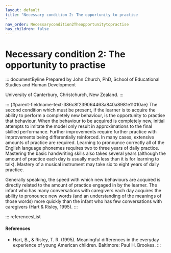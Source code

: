 ```yaml
---
layout: default
title: "Necessary condition 2: The opportunity to practise 
"
nav_order: Necessarycondition2Theopportunitytopractise
has_children: false
---
```

# Necessary condition 2: The opportunity to practise 


::: documentByline
Prepared by John Church, PhD, School of Educational Studies and Human
Development

University of Canterbury, Christchurch, New Zealand.
:::

::: {#parent-fieldname-text-386c8f239064463a840a8981e11010ae}
The second condition which must be present, if the learner is to acquire
the ability to perform a completely new behaviour, is the opportunity to
practise that behaviour. When the behaviour to be acquired is completely
new, initial attempts to imitate the model only result in approximations
to the final skilled performance. Further improvements require further
practice with improvements being differentially reinforced. In many
cases, extensive amounts of practice are required. Learning to pronounce
correctly all of the English language phonemes requires two to three
years of daily practice. Mastering the basic handwriting skills also
takes several years (although the amount of practice each day is usually
much less than it is for learning to talk). Mastery of a musical
instrument may take six to eight years of daily practice.

Generally speaking, the speed with which new behaviours are acquired is
directly related to the amount of practice engaged in by the learner.
The infant who has many conversations with caregivers each day acquires
the ability to pronounce new words (and an understanding of the meanings
of those words) more quickly than the infant who has few conversations
with caregivers (Hart & Risley, 1995).
:::

::: referencesList
#### References

-   Hart, B., & Risley, T. R. (1995). Meaningful differences in the
    everyday experience of young American children. Baltimore: Paul H.
    Brookes.
:::
